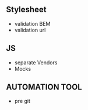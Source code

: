 ## Stylesheet

* validation BEM
* validation url

## JS

* separate Vendors
* Mocks

## AUTOMATION TOOL

* pre git
